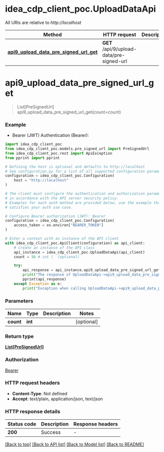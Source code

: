 # idea_cdp_client_poc.UploadDataApi

All URIs are relative to *http://localhost*

Method | HTTP request | Description
------------- | ------------- | -------------
[**api9_upload_data_pre_signed_url_get**](UploadDataApi.md#api9_upload_data_pre_signed_url_get) | **GET** /api/9/upload-data/pre-signed-url | 


# **api9_upload_data_pre_signed_url_get**
> List[PreSignedUrl] api9_upload_data_pre_signed_url_get(count=count)



### Example

* Bearer (JWT) Authentication (Bearer):

```python
import idea_cdp_client_poc
from idea_cdp_client_poc.models.pre_signed_url import PreSignedUrl
from idea_cdp_client_poc.rest import ApiException
from pprint import pprint

# Defining the host is optional and defaults to http://localhost
# See configuration.py for a list of all supported configuration parameters.
configuration = idea_cdp_client_poc.Configuration(
    host = "http://localhost"
)

# The client must configure the authentication and authorization parameters
# in accordance with the API server security policy.
# Examples for each auth method are provided below, use the example that
# satisfies your auth use case.

# Configure Bearer authorization (JWT): Bearer
configuration = idea_cdp_client_poc.Configuration(
    access_token = os.environ["BEARER_TOKEN"]
)

# Enter a context with an instance of the API client
with idea_cdp_client_poc.ApiClient(configuration) as api_client:
    # Create an instance of the API class
    api_instance = idea_cdp_client_poc.UploadDataApi(api_client)
    count = 56 # int |  (optional)

    try:
        api_response = api_instance.api9_upload_data_pre_signed_url_get(count=count)
        print("The response of UploadDataApi->api9_upload_data_pre_signed_url_get:\n")
        pprint(api_response)
    except Exception as e:
        print("Exception when calling UploadDataApi->api9_upload_data_pre_signed_url_get: %s\n" % e)
```



### Parameters


Name | Type | Description  | Notes
------------- | ------------- | ------------- | -------------
 **count** | **int**|  | [optional] 

### Return type

[**List[PreSignedUrl]**](PreSignedUrl.md)

### Authorization

[Bearer](../README.md#Bearer)

### HTTP request headers

 - **Content-Type**: Not defined
 - **Accept**: text/plain, application/json, text/json

### HTTP response details

| Status code | Description | Response headers |
|-------------|-------------|------------------|
**200** | Success |  -  |

[[Back to top]](#) [[Back to API list]](../README.md#documentation-for-api-endpoints) [[Back to Model list]](../README.md#documentation-for-models) [[Back to README]](../README.md)


